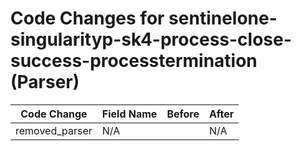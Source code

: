 # Code Changes for sentinelone-singularityp-sk4-process-close-success-processtermination (Parser)

| Code Change | Field Name | Before | After |
|-------------|------------|--------|-------|
| removed_parser | N/A |  | N/A |